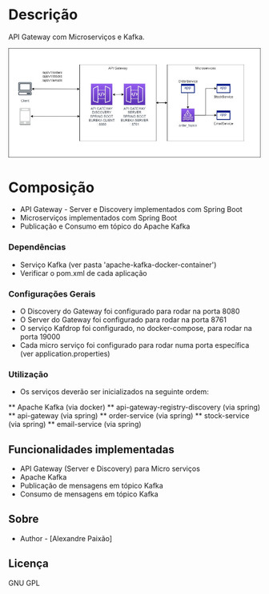# Descrição
API Gateway com Microserviços e Kafka.

<img src="/assets/apigateway-springboot.jpg" />

# Composição

* API Gateway - Server e Discovery implementados com Spring Boot
* Microserviços implementados com Spring Boot 
* Publicação e Consumo em tópico do Apache Kafka

### Dependências

* Serviço Kafka (ver pasta 'apache-kafka-docker-container') 
* Verificar o pom.xml de cada aplicação


### Configurações Gerais

* O Discovery do Gateway foi configurado para rodar na porta 8080
* O Server do Gateway foi configurado para rodar na porta 8761
* O serviço Kafdrop foi configurado, no docker-compose, para rodar na porta 19000
* Cada micro serviço foi configurado para rodar numa porta específica (ver application.properties)


### Utilização

* Os serviços deverão ser inicializados na seguinte ordem:

** Apache Kafka (via docker)
** api-gateway-registry-discovery (via spring)
** api-gateway (via spring)
** order-service (via spring)
** stock-service (via spring)
** email-service (via spring)


## Funcionalidades implementadas

* API Gateway (Server e Discovery) para Micro serviços
* Apache Kafka
* Publicação de mensagens em tópico Kafka
* Consumo de mensagens em tópico Kafka

## Sobre

- Author - [Alexandre Paixão]

## Licença

GNU GPL